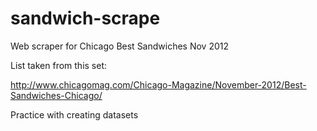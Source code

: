 # sandwich-scrape
Web scraper for Chicago Best Sandwiches Nov 2012 

List taken from this set:

http://www.chicagomag.com/Chicago-Magazine/November-2012/Best-Sandwiches-Chicago/

Practice with creating datasets

